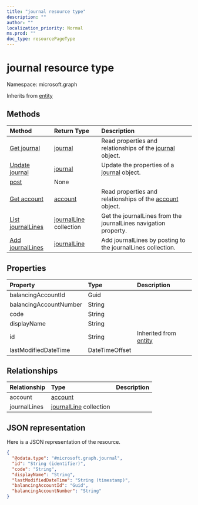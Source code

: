 ```yaml
---
title: "journal resource type"
description: ""
author: ""
localization_priority: Normal
ms.prod: ""
doc_type: resourcePageType
---
```


# journal resource type


Namespace: microsoft.graph




Inherits from [entity](../resources/entity.md)

## Methods
|Method|Return Type|Description|
|:---|:---|:---|
|[Get journal](../api/journal-get.md)|[journal](../resources/journal.md)|Read properties and relationships of the [journal](../resources/journal.md) object.|
|[Update journal](../api/journal-update.md)|[journal](../resources/journal.md)|Update the properties of a [journal](../resources/journal.md) object.|
|[post](../api/journal-post.md)|None||
|[Get account](../api/account-get.md)|[account](../resources/account.md)|Read properties and relationships of the [account](../resources/account.md) object.|
|[List journalLines](../api/journal-list-journallines.md)|[journalLine](../resources/journalline.md) collection|Get the journalLines from the journalLines navigation property.|
|[Add journalLines](../api/journal-post-journallines.md)|[journalLine](../resources/journalline.md)|Add journalLines by posting to the journalLines collection.|

## Properties
|Property|Type|Description|
|:---|:---|:---|
|balancingAccountId|Guid||
|balancingAccountNumber|String||
|code|String||
|displayName|String||
|id|String| Inherited from [entity](../resources/entity.md)|
|lastModifiedDateTime|DateTimeOffset||

## Relationships
|Relationship|Type|Description|
|:---|:---|:---|
|account|[account](../resources/account.md)||
|journalLines|[journalLine](../resources/journalline.md) collection||

## JSON representation
Here is a JSON representation of the resource.
<!-- {
  "blockType": "resource",
  "keyProperty": "id",
  "@odata.type": "microsoft.graph.journal",
  "baseType": "microsoft.graph.entity",
  "openType": false
}
-->
``` json
{
  "@odata.type": "#microsoft.graph.journal",
  "id": "String (identifier)",
  "code": "String",
  "displayName": "String",
  "lastModifiedDateTime": "String (timestamp)",
  "balancingAccountId": "Guid",
  "balancingAccountNumber": "String"
}
```


